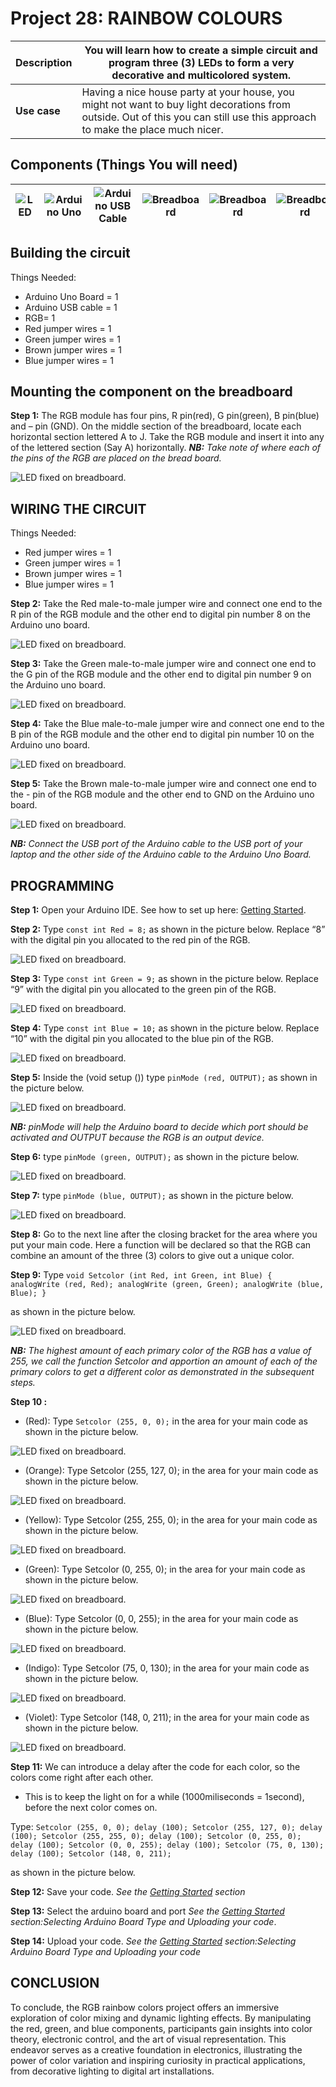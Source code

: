 # Project 28: RAINBOW COLOURS

| **Description** | You will learn how to create a simple circuit and program three (3) LEDs to form a very decorative and multicolored system. |
|------------------|----------------------------------------------------------------|
| **Use case**     | Having a nice house party at your house, you might not want to buy light decorations from outside. Out of this you can still use this approach to make the place much nicer. |

## Components (Things You will need)

| ![LED](../../../docs/manuals/assets/components/LED.png) | ![Arduino Uno](../../../docs/manuals/assets/components/arduino.png) | ![Arduino USB Cable](../../../docs/manuals/assets/components/USB_Cable.png) | ![Breadboard](../../../docs/manuals/assets/components/breadboard.png) |![Breadboard](../../../docs/manuals/assets/components/jump_wire.png)|![Breadboard](../../../docs/manuals/assets/components/RGB_Module.png)
|-------------------------|-------------------------|-------------------------|-------------------------|-------------------------|-------------------------|

## Building the circuit

Things Needed:

-	Arduino Uno Board = 1
-	Arduino USB cable = 1
-	RGB= 1
-	Red jumper wires = 1
-	Green jumper wires = 1
-	Brown jumper wires = 1
-	Blue jumper wires = 1

## Mounting the component on the breadboard

**Step 1:** The RGB module has four pins, R pin(red), G pin(green), B pin(blue) and – pin (GND). On the middle section of the breadboard, locate each horizontal section lettered A to J. Take the RGB module and insert it into any of the lettered section (Say A) horizontally. 
_**NB:** Take note of where each of the pins of the RGB are placed on the bread board._


![LED fixed on breadboard](../../../docs/manuals/assets/1.0/RGB/RGB_Intro/mount_RGB.jpg).


## WIRING THE CIRCUIT

Things Needed:

-	Red jumper wires = 1
-	Green jumper wires = 1
-	Brown jumper wires = 1
-	Blue jumper wires = 1

**Step 2:** Take the Red male-to-male jumper wire and connect one end to the R pin of the RGB module and the other end to digital pin number 8 on the Arduino uno board.

![LED fixed on breadboard](../../assets/1.0/RGB/RGB_Intro/red_wire_connected.jpg).

**Step 3:** Take the Green male-to-male jumper wire and connect one end to the G pin of the RGB module and the other end to digital pin number 9 on the Arduino uno board.

![LED fixed on breadboard](../../../docs/manuals/assets/1.0/RGB/RGB_Intro/green_wire_connect.jpg).

**Step 4:** Take the Blue male-to-male jumper wire and connect one end to the B pin of the RGB module and the other end to digital pin number 10 on the Arduino uno board.

![LED fixed on breadboard](../../../docs/manuals/assets/1.0/RGB/RGB_Intro/blue_wire_connect.jpg).

**Step 5:** Take the Brown male-to-male jumper wire and connect one end to the - pin of the RGB module and the other end to GND on the Arduino uno board.

![LED fixed on breadboard](../../../docs/manuals/assets/1.0/RGB/RGB_Intro/gnd_wire_connect.jpg).

_**NB:** Connect the USB port of the Arduino cable to the USB port of your laptop and the other side of the Arduino cable to the Arduino Uno Board._

## PROGRAMMING

**Step 1:** Open your Arduino IDE. See how to set up here: [Getting Started](../../../getting-started.md).

**Step 2:** Type ```const int Red = 8;``` as shown in the picture below. Replace “8” with the digital pin you allocated to the red pin of the RGB.

![LED fixed on breadboard](../../../docs/manuals/assets/1.0/RGB/RGB_Rainbow_Colors/code_1.png).

**Step 3:** Type ```const int Green = 9;``` as shown in the picture below. Replace “9” with the digital pin you allocated to the green pin of the RGB.

![LED fixed on breadboard](../../../docs/manuals/assets/1.0/RGB/RGB_Rainbow_Colors/code_2.png).

**Step 4:** Type ```const int Blue = 10;``` as shown in the picture below. Replace “10” with the digital pin you allocated to the blue pin of the RGB.

![LED fixed on breadboard](../../../docs/manuals/assets/1.0/RGB/RGB_Rainbow_Colors/code_3.png).

**Step 5:** Inside the (void setup ()) type ```pinMode (red, OUTPUT);``` as shown in the picture below.

![LED fixed on breadboard](../../../docs/manuals/assets/1.0/RGB/RGB_Rainbow_Colors/code_4.png).

_**NB:** pinMode will help the Arduino board to decide which port should be activated and OUTPUT because the RGB is an output device._

**Step 6:** type ```pinMode (green, OUTPUT);``` as shown in the picture below.

![LED fixed on breadboard](../../../docs/manuals/assets/1.0/RGB/RGB_Rainbow_Colors/code_5.png).

**Step 7:** type ```pinMode (blue, OUTPUT);``` as shown in the picture below.

![LED fixed on breadboard](../../../docs/manuals/assets/1.0/RGB/RGB_Rainbow_Colors/code_6.png).

**Step 8:** Go to the next line after the closing bracket for the area where you put your main code. Here a function will be declared so that the RGB can combine an amount of the three (3) colors to give out a unique color. 

**Step 9:** Type 
    ```
    void Setcolor (int Red, int Green, int Blue) {
        analogWrite (red, Red);
        analogWrite (green, Green);
        analogWrite (blue, Blue);
    }
    ```

as shown in the picture below.

![LED fixed on breadboard](../../../docs/manuals/assets/1.0/RGB/RGB_Rainbow_Colors/code_7.png).

_**NB:** The highest amount of each primary color of the RGB has a value of 255, we call the function Setcolor and apportion an amount of each of the primary colors to get a different color as demonstrated in the subsequent steps._

**Step 10 :** 

- (Red): Type ```Setcolor (255, 0, 0);``` in the area for your main code as shown in the picture below.

![LED fixed on breadboard](../../../docs/manuals/assets/1.0/RGB/RGB_Rainbow_Colors/code_8.png).

- (Orange): Type Setcolor (255, 127, 0); in the area for your main code as shown in the picture below.

![LED fixed on breadboard](../../../docs/manuals/assets/1.0/RGB/RGB_Rainbow_Colors/code_9.png).

- (Yellow): Type Setcolor (255, 255, 0); in the area for your main code as shown in the picture below.

![LED fixed on breadboard](../../../docs/manuals/assets/1.0/RGB/RGB_Rainbow_Colors/code_10.png).

- (Green): Type Setcolor (0, 255, 0); in the area for your main code as shown in the picture below.

![LED fixed on breadboard](../../../docs/manuals/assets/1.0/RGB/RGB_Rainbow_Colors/code_11.png).

- (Blue): Type Setcolor (0, 0, 255); in the area for your main code as shown in the picture below.

![LED fixed on breadboard](../../../docs/manuals/assets/1.0/RGB/RGB_Rainbow_Colors/code_12.png).

- (Indigo): Type Setcolor (75, 0, 130); in the area for your main code as shown in the picture below.

![LED fixed on breadboard](../../../docs/manuals/assets/1.0/RGB/RGB_Rainbow_Colors/code_13.png).

- (Violet): Type Setcolor (148, 0, 211); in the area for your main code as shown in the picture below.

![LED fixed on breadboard](../../../docs/manuals/assets/1.0/RGB/RGB_Rainbow_Colors/code_14.png).

**Step 11:** We can introduce a delay after the code for each color, so the colors come right after each other.

- This is to keep the light on for a while (1000miliseconds = 1second), before the next color comes on.

Type:
    ```
    Setcolor (255, 0, 0);
    delay (100);
    Setcolor (255, 127, 0);
    delay (100);
    Setcolor (255, 255, 0);
    delay (100);
    Setcolor (0, 255, 0);
    delay (100);
    Setcolor (0, 0, 255);
    delay (100);
    Setcolor (75, 0, 130);
    delay (100);
    Setcolor (148, 0, 211);
    ```

as shown in the picture below.

**Step 12:** Save your code. _See the [Getting Started](../../../getting-started.md) section_

**Step 13:** Select the arduino board and port _See the [Getting Started](../../../getting-started.md) section:Selecting Arduino Board Type and Uploading your code_.

**Step 14:** Upload your code. _See the [Getting Started](../../../getting-started.md) section:Selecting Arduino Board Type and Uploading your code_

## CONCLUSION

To conclude, the RGB rainbow colors project offers an immersive exploration of color mixing and dynamic lighting effects. By manipulating the red, green, and blue components, participants gain insights into color theory, electronic control, and the art of visual representation. This endeavor serves as a creative foundation in electronics, illustrating the power of color variation and inspiring curiosity in practical applications, from decorative lighting to digital art installations.